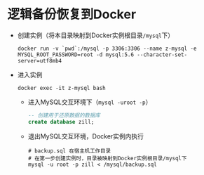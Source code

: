 # 逻辑备份恢复到Docker

* 创建实例（将本目录映射到Docker实例根目录`/mysql`下）
  ```shell
  docker run -v `pwd`:/mysql -p 3306:3306 --name z-mysql -e MYSQL_ROOT_PASSWORD=root -d mysql:5.6 --character-set-server=utf8mb4
  ```

* 进入实例
  ```shell
  docker exec -it z-mysql bash
  ```

  * 进入MySQL交互环境下（`mysql -uroot -p`）
    ```sql
    -- 创建用于还原数据的数据库
    create database zill;
    ```

  * 退出MySQL交互环境，Docker实例内执行
    ```shell
    # backup.sql 在宿主机工作目录
    # 在第一步创建实例时，目录被映射到Docker实例根目录/mysql下
    mysql -u root -p zill < /mysql/backup.sql
    ```
